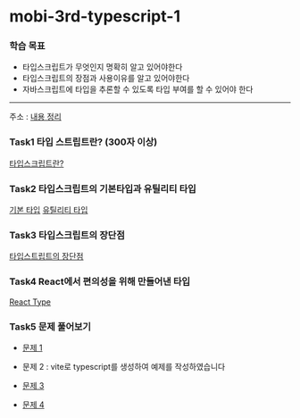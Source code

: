 # mobi-3rd-typescript-1

### 학습 목표

- 타입스크립트가 무엇인지 명확히 알고 있어야한다
- 타입스크립트의 장점과 사용이유를 알고 있어야한다
- 자바스크립트에 타입을 추론할 수 있도록 타입 부여를 할 수 있어야 한다

<hr/>

주소 : [내용 정리](https://ts.soljk.com/)

### Task1 타입 스트립트란? (300자 이상)
[타입스크립트란?](https://github.com/mobi-community/mobi-3rd-typescript-1/blob/pair2-Gang/week7/%ED%83%80%EC%9E%85%EC%8A%A4%ED%81%AC%EB%A6%BD%ED%8A%B8%EB%9E%80%3F.txt)

### Task2 타입스크립트의 기본타입과 유틸리티 타입
[기본 타입](https://github.com/mobi-community/mobi-3rd-typescript-1/tree/pair2-Gang/week7/src/defaultType)
[유틸리티 타입](https://github.com/mobi-community/mobi-3rd-typescript-1/tree/pair2-Gang/week7/src/utilType)

### Task3 타입스크립트의 장단점
[타입스트립트의 장단점](https://github.com/mobi-community/mobi-3rd-typescript-1/blob/pair2-Gang/week7/%ED%83%80%EC%9E%85%EC%8A%A4%ED%81%AC%EB%A6%BD%ED%8A%B8%EC%9D%98%20%EC%9E%A5%EB%8B%A8%EC%A0%90.txt)

### Task4 React에서 편의성을 위해 만들어낸 타입
[React Type](https://github.com/mobi-community/mobi-3rd-typescript-1/tree/pair2-Gang/week7/src/reactType)

### Task5 문제 풀어보기
- [문제 1](https://github.com/mobi-community/mobi-3rd-typescript-1/blob/pair2-Gang/tsproject/src/Task5_Q1.ts)

- 문제 2 : vite로 typescript를 생성하여 예제를 작성하였습니다

- [문제 3](https://github.com/mobi-community/mobi-3rd-typescript-1/blob/pair2-Gang/tsproject/src/Task_Q3.ts)

- [문제 4](https://github.com/mobi-community/mobi-3rd-typescript-1/tree/pair2-Gang/tsproject/src)
